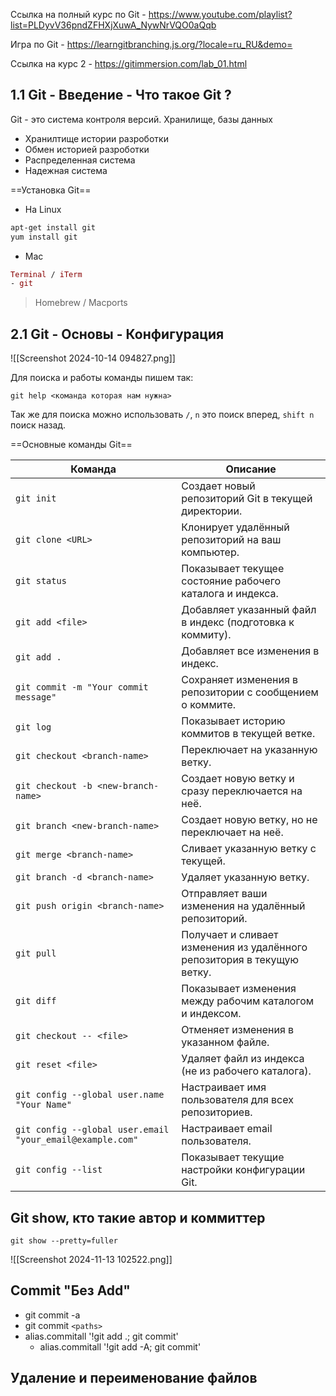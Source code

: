 Ссылка на полный курс по Git - https://www.youtube.com/playlist?list=PLDyvV36pndZFHXjXuwA_NywNrVQO0aQqb

Игра по Git - https://learngitbranching.js.org/?locale=ru_RU&demo=

Ссылка на курс 2 - https://gitimmersion.com/lab_01.html


## 1.1 Git - Введение - Что такое Git ?

Git - это система контроля версий. Хранилище, базы данных 
- Хранилтище истории разроботки 
- Обмен историей разроботки 
- Распределенная система 
- Надежная система 

==Установка Git==

- На Linux
```bash
apt-get install git
yum install git
```
- Mac
```mac
Terminal / iTerm
- git
```
 > Homebrew / Macports

## 2.1 Git - Основы - Конфигурация

![[Screenshot 2024-10-14 094827.png]]

Для поиска и работы команды пишем так:
```
git help <команда которая нам нужна>
```
Так же для поиска можно использовать `/`, `n` это поиск вперед, `shift n` поиск назад. 

==Основные команды Git==

| Команда                                                   | Описание                                                                |
| --------------------------------------------------------- | ----------------------------------------------------------------------- |
| `git init`                                                | Создает новый репозиторий Git в текущей директории.                     |
| `git clone <URL>`                                         | Клонирует удалённый репозиторий на ваш компьютер.                       |
| `git status`                                              | Показывает текущее состояние рабочего каталога и индекса.               |
| `git add <file>`                                          | Добавляет указанный файл в индекс (подготовка к коммиту).               |
| `git add .`                                               | Добавляет все изменения в индекс.                                       |
| `git commit -m "Your commit message"`                     | Сохраняет изменения в репозитории с сообщением о коммите.               |
| `git log`                                                 | Показывает историю коммитов в текущей ветке.                            |
| `git checkout <branch-name>`                              | Переключает на указанную ветку.                                         |
| `git checkout -b <new-branch-name>`                       | Создает новую ветку и сразу переключается на неё.                       |
| `git branch <new-branch-name>`                            | Создает новую ветку, но не переключает на неё.                          |
| `git merge <branch-name>`                                 | Сливает указанную ветку с текущей.                                      |
| `git branch -d <branch-name>`                             | Удаляет указанную ветку.                                                |
| `git push origin <branch-name>`                           | Отправляет ваши изменения на удалённый репозиторий.                     |
| `git pull`                                                | Получает и сливает изменения из удалённого репозитория в текущую ветку. |
| `git diff`                                                | Показывает изменения между рабочим каталогом и индексом.                |
| `git checkout -- <file>`                                  | Отменяет изменения в указанном файле.                                   |
| `git reset <file>`                                        | Удаляет файл из индекса (не из рабочего каталога).                      |
| `git config --global user.name "Your Name"`               | Настраивает имя пользователя для всех репозиториев.                     |
| `git config --global user.email "your_email@example.com"` | Настраивает email пользователя.                                         |
| `git config --list`                                       | Показывает текущие настройки конфигурации Git.                          |

## Git show, кто такие автор и коммиттер

```git
git show --pretty=fuller
```
![[Screenshot 2024-11-13 102522.png]]

## Commit  "Без Add"

- git commit -a
- git commit `<paths>`
- alias.commitall '!git add .; git commit'
	- alias.commitall '!git add -A; git commit'

## Удаление и переименование файлов

